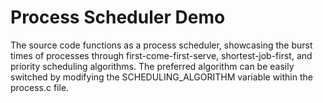 # Process Scheduler Demo


The source code functions as a process scheduler, showcasing the burst times of processes through first-come-first-serve, shortest-job-first, and priority scheduling algorithms. The preferred algorithm can be easily switched by modifying the SCHEDULING_ALGORITHM variable within the process.c file.
